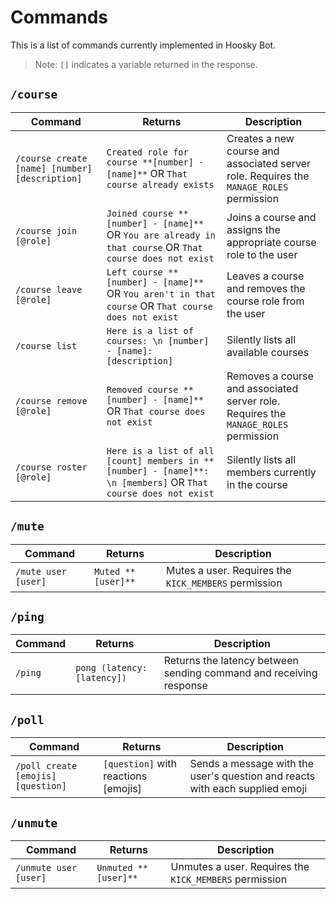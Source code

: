 # Commands

This is a list of commands currently implemented in Hoosky Bot.

> Note: `[]` indicates a variable returned in the response.

## `/course`

| Command                                        | Returns                                                                                                        | Description                                                                             |
| ---------------------------------------------- | -------------------------------------------------------------------------------------------------------------- | --------------------------------------------------------------------------------------- |
| `/course create [name] [number] [description]` | `Created role for course **[number] - [name]**` OR `That course already exists`                                | Creates a new course and associated server role. Requires the `MANAGE_ROLES` permission |
| `/course join [@role]`                         | `Joined course **[number] - [name]**` OR `You are already in that course` OR `That course does not exist`      | Joins a course and assigns the appropriate course role to the user                      |
| `/course leave [@role]`                        | `Left course **[number] - [name]**` OR `You aren't in that course` OR `That course does not exist`             | Leaves a course and removes the course role from the user                               |
| `/course list`                                 | `Here is a list of courses: \n [number] - [name]: [description]`                                               | Silently lists all available courses                                                    |
| `/course remove [@role]`                       | `Removed course **[number] - [name]**` OR `That course does not exist`                                         | Removes a course and associated server role. Requires the `MANAGE_ROLES` permission     |
| `/course roster [@role]`                       | `Here is a list of all [count] members in **[number] - [name]**: \n [members]` OR `That course does not exist` | Silently lists all members currently in the course                                      |

## `/mute`

| Command             | Returns            | Description                                          |
| ------------------- | ------------------ | ---------------------------------------------------- |
| `/mute user [user]` | `Muted **[user]**` | Mutes a user. Requires the `KICK_MEMBERS` permission |

## `/ping`

| Command | Returns                     | Description                                                        |
| ------- | --------------------------- | ------------------------------------------------------------------ |
| `/ping` | `pong (latency: [latency])` | Returns the latency between sending command and receiving response |

## `/poll`

| Command                            | Returns                              | Description                                                                  |
| ---------------------------------- | ------------------------------------ | ---------------------------------------------------------------------------- |
| `/poll create [emojis] [question]` | `[question]` with reactions [emojis] | Sends a message with the user's question and reacts with each supplied emoji |

## `/unmute`

| Command               | Returns              | Description                                            |
| --------------------- | -------------------- | ------------------------------------------------------ |
| `/unmute user [user]` | `Unmuted **[user]**` | Unmutes a user. Requires the `KICK_MEMBERS` permission |
